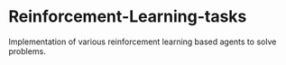 # Reinforcement-Learning-tasks
Implementation of various reinforcement learning based agents to solve problems.

